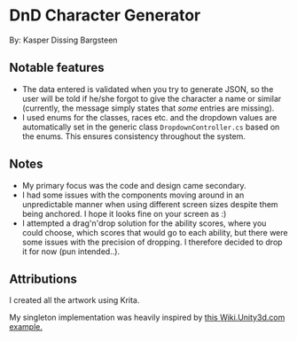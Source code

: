 # DnD Character Generator

By: Kasper Dissing Bargsteen

## Notable features
  - The data entered is validated when you try to generate JSON, so the user will be told if he/she forgot to give the character a name or similar (currently, the message simply states that _some_ entries are missing).
  - I used enums for the classes, races etc. and the dropdown values are automatically set in the generic class `DropdownController.cs` based on the enums. This ensures consistency throughout the system.

## Notes
  - My primary focus was the code and design came secondary.
  - I had some issues with the components moving around in an unpredictable manner when using different screen sizes despite them being anchored. I hope it looks fine on your screen as :)
  - I attempted a drag'n'drop solution for the ability scores, where you could choose, which scores that would go to each ability, but there were some issues with the precision of dropping. I therefore decided to drop it for now (pun intended..).

## Attributions
I created all the artwork using Krita.

My singleton implementation was heavily inspired by [this Wiki.Unity3d.com example.](http://wiki.unity3d.com/index.php?title=Singleton&oldid=20231)
